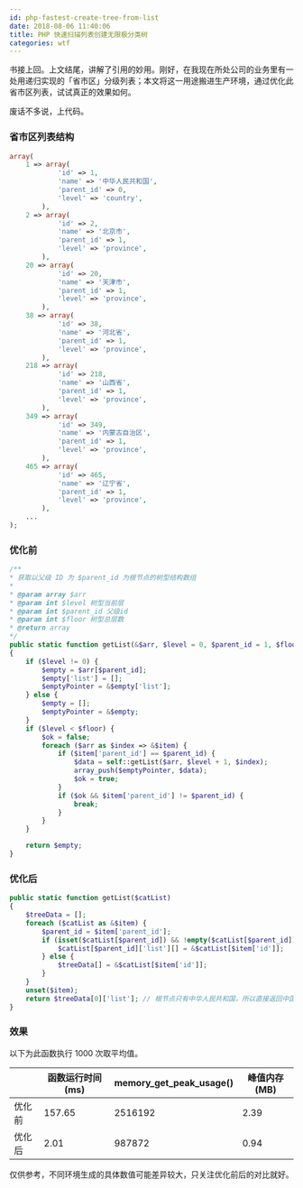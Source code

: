 ```yaml
---
id: php-fastest-create-tree-from-list
date: 2018-08-06 11:40:06
title: PHP 快速扫描列表创建无限极分类树
categories: wtf
---
```


书接上回。上文结尾，讲解了引用的妙用。刚好，在我现在所处公司的业务里有一处用递归实现的「省市区」分级列表；本文将这一用途搬进生产环境，通过优化此省市区列表，试试真正的效果如何。

废话不多说，上代码。

### 省市区列表结构

```php
array(
    1 => array(
            'id' => 1,
            'name' => '中华人民共和国',
            'parent_id' => 0,
            'level' => 'country',
        ),
    2 => array(
            'id' => 2,
            'name' => '北京市',
            'parent_id' => 1,
            'level' => 'province',
        ),
    20 => array(
            'id' => 20,
            'name' => '天津市',
            'parent_id' => 1,
            'level' => 'province',
        ),
    38 => array(
            'id' => 38,
            'name' => '河北省',
            'parent_id' => 1,
            'level' => 'province',
        ),
    218 => array(
            'id' => 218,
            'name' => '山西省',
            'parent_id' => 1,
            'level' => 'province',
        ),
    349 => array(
            'id' => 349,
            'name' => '内蒙古自治区',
            'parent_id' => 1,
            'level' => 'province',
        ),
    465 => array(
            'id' => 465,
            'name' => '辽宁省',
            'parent_id' => 1,
            'level' => 'province',
        ),
    ...
);
```

### 优化前

```php
/**
* 获取以父级 ID 为 $parent_id 为根节点的树型结构数组
* 
* @param array $arr
* @param int $level 树型当前层
* @param int $parent_id 父级id
* @param int $floor 树型总层数
* @return array
*/
public static function getList(&$arr, $level = 0, $parent_id = 1, $floor = 3)
{
    if ($level != 0) {
        $empty = $arr[$parent_id];
        $empty['list'] = [];
        $emptyPointer = &$empty['list'];
    } else {
        $empty = [];
        $emptyPointer = &$empty;
    }
    if ($level < $floor) {
        $ok = false;
        foreach ($arr as $index => &$item) {
            if ($item['parent_id'] == $parent_id) {
                $data = self::getList($arr, $level + 1, $index);
                array_push($emptyPointer, $data);
                $ok = true;
            }
            if ($ok && $item['parent_id'] != $parent_id) {
                break;
            }
        }
    }

    return $empty;
}
```

### 优化后

```php
public static function getList($catList)
{
    $treeData = [];
    foreach ($catList as &$item) {
        $parent_id = $item['parent_id'];
        if (isset($catList[$parent_id]) && !empty($catList[$parent_id])) {
            $catList[$parent_id]['list'][] = &$catList[$item['id']];
        } else {
            $treeData[] = &$catList[$item['id']];
        }
    }
    unset($item);
    return $treeData[0]['list']; // 根节点只有中华人民共和国，所以直接返回中国的所有子节点
}
```

### 效果

以下为此函数执行 1000 次取平均值。

|        | 函数运行时间 (ms) | memory_get_peak_usage() | 峰值内存 (MB) |
| ------ | ----------------- | ----------------------- | ------------- |
| 优化前 | 157.65            | 2516192                 | 2.39          |
| 优化后 | 2.01              | 987872                  | 0.94          |

仅供参考，不同环境生成的具体数值可能差异较大，只关注优化前后的对比就好。